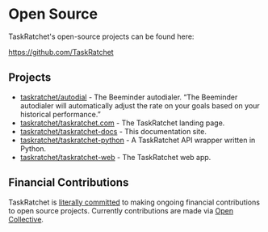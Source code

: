 # Open Source

TaskRatchet's open-source projects can be found here:

<https://github.com/TaskRatchet>

## Projects

- [taskratchet/autodial](https://github.com/TaskRatchet/autodial) - The Beeminder autodialer. “The Beeminder autodialer will automatically adjust the rate on your goals based on your historical performance.”
- [taskratchet/taskratchet.com](https://github.com/TaskRatchet/TaskRatchet.com) - The TaskRatchet landing page.
- [taskratchet/taskratchet-docs](https://github.com/TaskRatchet/taskratchet-docs) - This documentation site.
- [taskratchet/taskratchet-python](https://github.com/TaskRatchet/taskratchet-python) - A TaskRatchet API wrapper written in Python.
- [taskratchet/taskratchet-web](https://github.com/TaskRatchet/taskratchet-web) - The TaskRatchet web app.

## Financial Contributions

TaskRatchet is [literally committed](https://www.beeminder.com/tskrtcht/oo) to making ongoing financial contributions to open source projects. Currently contributions are made via [Open Collective](https://opencollective.com/taskratchet).
